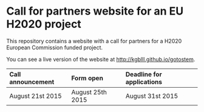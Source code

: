 # Call for partners website for an EU H2020 project

This repository contains a website with a call for partners for a H2020 European Commission funded project.

You can see a live version of the website at <a href="http://kgblll.github.io/gotostem">http://kgblll.github.io/gotostem</a>.

| Call announcement    | Form open | Deadline for applications     |
| :------------- | :-------------  | :------------- |
| August 21st 2015  | August 25th 2015     | August 31st 2015       |
